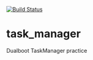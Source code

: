 <a href="https://actions-badge.atrox.dev/Chera1/task_manager/goto?ref=develop"><img alt="Build Status" src="https://img.shields.io/endpoint.svg?url=https%3A%2F%2Factions-badge.atrox.dev%2FChera1%2Ftask_manager%2Fbadge%3Fref%3Ddevelop&style=flat" /></a>
# task_manager
Dualboot TaskManager practice 
